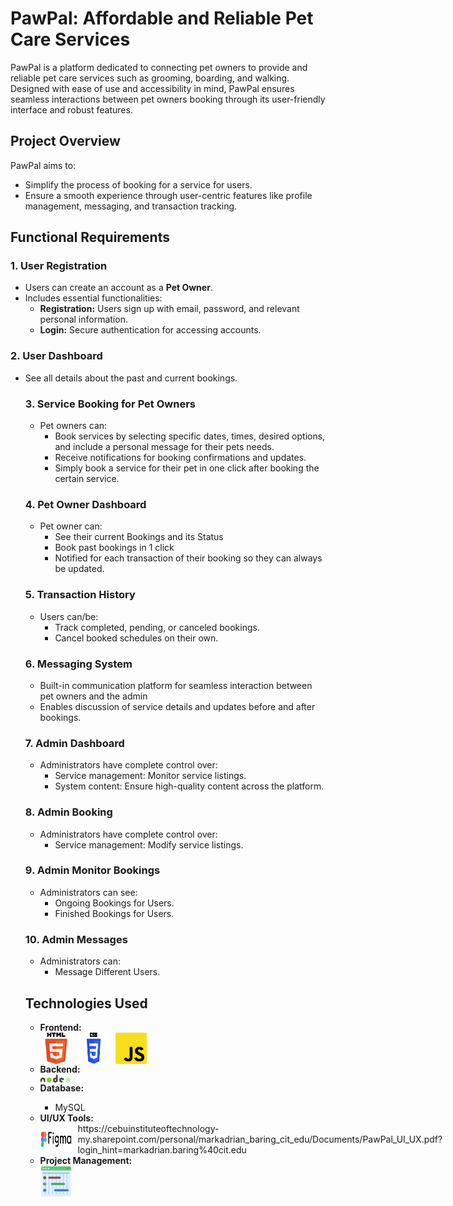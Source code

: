 <h1>PawPal: Affordable and Reliable Pet Care Services</h1>
    <p>
        PawPal is a platform dedicated to connecting pet owners to provide and reliable pet care 
        services such as grooming, boarding, and walking. Designed with ease of use and accessibility in mind, PawPal ensures 
        seamless interactions between pet owners booking through its user-friendly interface and robust features.
    </p>

<h2>Project Overview</h2>
    <p>
        PawPal aims to:
        <ul>
            <li>Simplify the process of booking for a service for users.</li>
            <li>Ensure a smooth experience through user-centric features like profile management, messaging, and transaction tracking.</li>
        </ul>
    </p>

<h2>Functional Requirements</h2>

<h3>1. User Registration</h3>
    <ul>
        <li>Users can create an account as a <strong>Pet Owner</strong>.</li>
        <li>Includes essential functionalities:
            <ul>
                <li><strong>Registration:</strong> Users sign up with email, password, and relevant personal information.</li>
                <li><strong>Login:</strong> Secure authentication for accessing accounts.</li>
            </ul>
        </li>
    </ul>

<h3>2. User Dashboard</h3>
    <ul>
        <li>See all details about the past and current bookings.</li
    </ul>
    

<h3>3. Service Booking for Pet Owners</h3>
    <ul>
        <li>Pet owners can:
            <ul>
                <li>Book services by selecting specific dates, times, desired options, and include a personal message for their pets needs.</li>
                <li>Receive notifications for booking confirmations and updates.</li>
                <li>Simply book a service for their pet in one click after booking the certain service.</li>
            </ul>
        </li>
    </ul>

<h3>4. Pet Owner Dashboard</h3>
    <ul>
        <li>Pet owner can:
            <ul>
                <li>See their current Bookings and its Status</li>
                <li>Book past bookings in 1 click</li>
                <li> Notified for each transaction of their booking so they can always be updated.</li>
            </ul>
        </li>
    </ul>

    
<h3>5. Transaction History</h3>
    <ul>
        <li>Users can/be:
            <ul>
                <li> Track completed, pending, or canceled bookings.</li>
                <li> Cancel booked schedules on their own.</li>
            </ul>
        </li>
    </ul>

<h3>6. Messaging System</h3>
    <ul>
        <li>Built-in communication platform for seamless interaction between pet owners and the admin</li>
        <li>Enables discussion of service details and updates before and after bookings.</li>
    </ul>

<h3>7. Admin Dashboard</h3>
    <ul>
        <li>Administrators have complete control over:
            <ul>
                <li>Service management: Monitor service listings.</li>
                <li>System content: Ensure high-quality content across the platform.</li>
            </ul>
        </li>
    </ul>

<h3>8. Admin Booking</h3>
    <ul>
        <li>Administrators have complete control over:
            <ul>
                <li>Service management: Modify service listings.</li>
            </ul>
        </li>
    </ul>

<h3>9. Admin Monitor Bookings</h3>
    <ul>
        <li>Administrators can see:
            <ul>
                <li>Ongoing Bookings for Users.</li>
                <li>Finished Bookings for Users.</li>
            </ul>
        </li>
    </ul>

<h3>10. Admin Messages</h3>
    <ul>
        <li>Administrators can:
            <ul>
                <li>Message Different Users.</li>
            </ul>
        </li>
    </ul>

<h2>Technologies Used</h2>
<ul>
    <li><strong>Frontend:</strong></li>
    <div style="display: flex; gap: 10px;">
        <img src="README/HTML5_log.png" alt="HTML Logo" style="width:50px; height:auto;">
        <img src="README/CSS-Logo.png" alt="CSS Logo" style="width:50px; height:auto;">
        <img src="README/javascript-logo.png" alt="JavaScript Logo" style="width:50px; height:auto;">
        
</div>
    <li><strong>Backend:</strong></li>
    <div style="display: flex; gap: 10px;">
        <img src="README/Node.js_logo.png" alt="Node.js Logo" style="width:50px; height:auto;">
    </div>
    <li><strong>Database:</strong></li>
    <ul>
        <li>MySQL</li>
    </ul>
    <li><strong>UI/UX Tools:</strong></li>
    <div style="display: flex; gap: 10px;">
        <img src="README/Figma-Logo.png" alt="Figma Logo" style="width:50px; height:auto;">
        https://cebuinstituteoftechnology-my.sharepoint.com/personal/markadrian_baring_cit_edu/Documents/PawPal_UI_UX.pdf?login_hint=markadrian.baring%40cit.edu
    </div>
    <li><strong>Project Management:</strong></li>
    <div style="display: flex; gap: 10px;">
        <img src="README/gantt_chart.png" alt="Gantt Chart Logo" style="width:50px; height:auto;">
    </div>
</ul>
